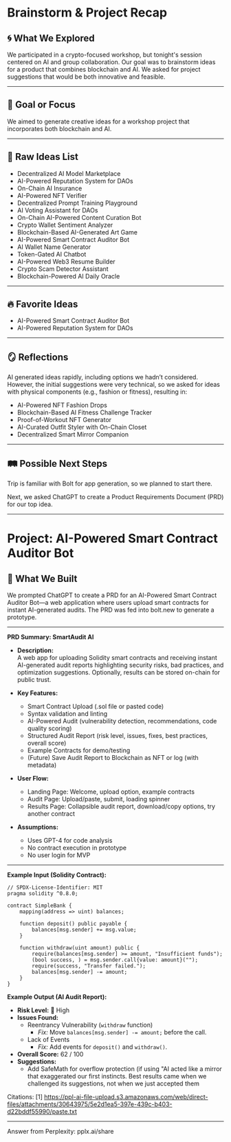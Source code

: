 # Brainstorm & Project Recap

## 🌀 What We Explored

We participated in a crypto-focused workshop, but tonight's session centered on AI and group collaboration. Our goal was to brainstorm ideas for a product that combines blockchain and AI. We asked for project suggestions that would be both innovative and feasible.

---

## 🎯 Goal or Focus

We aimed to generate creative ideas for a workshop project that incorporates both blockchain and AI.

---

## 🌱 Raw Ideas List

- Decentralized AI Model Marketplace
- AI-Powered Reputation System for DAOs
- On-Chain AI Insurance
- AI-Powered NFT Verifier
- Decentralized Prompt Training Playground
- AI Voting Assistant for DAOs
- On-Chain AI-Powered Content Curation Bot
- Crypto Wallet Sentiment Analyzer
- Blockchain-Based AI-Generated Art Game
- AI-Powered Smart Contract Auditor Bot
- AI Wallet Name Generator
- Token-Gated AI Chatbot
- AI-Powered Web3 Resume Builder
- Crypto Scam Detector Assistant
- Blockchain-Powered AI Daily Oracle

---

## 🔥 Favorite Ideas

- AI-Powered Smart Contract Auditor Bot
- AI-Powered Reputation System for DAOs

---

## 🪞 Reflections

AI generated ideas rapidly, including options we hadn’t considered. However, the initial suggestions were very technical, so we asked for ideas with physical components (e.g., fashion or fitness), resulting in:

- AI-Powered NFT Fashion Drops
- Blockchain-Based AI Fitness Challenge Tracker
- Proof-of-Workout NFT Generator
- AI-Curated Outfit Styler with On-Chain Closet
- Decentralized Smart Mirror Companion

---

## 🛤 Possible Next Steps

Trip is familiar with Bolt for app generation, so we planned to start there.

Next, we asked ChatGPT to create a Product Requirements Document (PRD) for our top idea.

---

# Project: AI-Powered Smart Contract Auditor Bot

## 🚀 What We Built

We prompted ChatGPT to create a PRD for an AI-Powered Smart Contract Auditor Bot—a web application where users upload smart contracts for instant AI-generated audits. The PRD was fed into bolt.new to generate a prototype.

---

**PRD Summary: SmartAudit AI**

- **Description:**  
  A web app for uploading Solidity smart contracts and receiving instant AI-generated audit reports highlighting security risks, bad practices, and optimization suggestions. Optionally, results can be stored on-chain for public trust.

- **Key Features:**
  - Smart Contract Upload (.sol file or pasted code)
  - Syntax validation and linting
  - AI-Powered Audit (vulnerability detection, recommendations, code quality scoring)
  - Structured Audit Report (risk level, issues, fixes, best practices, overall score)
  - Example Contracts for demo/testing
  - (Future) Save Audit Report to Blockchain as NFT or log (with metadata)

- **User Flow:**
  - Landing Page: Welcome, upload option, example contracts
  - Audit Page: Upload/paste, submit, loading spinner
  - Results Page: Collapsible audit report, download/copy options, try another contract

- **Assumptions:**
  - Uses GPT-4 for code analysis
  - No contract execution in prototype
  - No user login for MVP

---

**Example Input (Solidity Contract):**
```solidity
// SPDX-License-Identifier: MIT
pragma solidity ^0.8.0;

contract SimpleBank {
    mapping(address => uint) balances;

    function deposit() public payable {
        balances[msg.sender] += msg.value;
    }

    function withdraw(uint amount) public {
        require(balances[msg.sender] >= amount, "Insufficient funds");
        (bool success, ) = msg.sender.call{value: amount}("");
        require(success, "Transfer failed.");
        balances[msg.sender] -= amount;
    }
}
```

**Example Output (AI Audit Report):**

- **Risk Level:** 🔴 High
- **Issues Found:**
  - Reentrancy Vulnerability (`withdraw` function)  
    - *Fix:* Move `balances[msg.sender] -= amount;` before the call.
  - Lack of Events  
    - *Fix:* Add events for `deposit()` and `withdraw()`.
- **Overall Score:** 62 / 100
- **Suggestions:**  
  - Add SafeMath for overflow protection (if using  "AI acted like a mirror that exaggerated our first instincts. Best results came when we challenged its suggestions, not when we just accepted them

Citations:
[1] https://ppl-ai-file-upload.s3.amazonaws.com/web/direct-files/attachments/30643975/5e2d1ea5-397e-439c-b403-d22bddf55990/paste.txt

---
Answer from Perplexity: pplx.ai/share